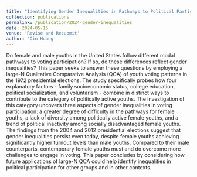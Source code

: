 ```yaml
---
title: "Identifying Gender Inequalities in Pathways to Political Participation: A Large-N QCA Framework"
collection: publications
permalink: /publication/2024-gender-inequalities
date: 2024-05-15
venue: 'Revise and Resubmit'
author: 'Qin Huang'
---
```


Do female and male youths in the United States follow different modal pathways to voting participation? If so, do these differences reflect gender inequalities? This paper seeks to answer these questions by employing a large-N Qualitative Comparative Analysis (QCA) of youth voting patterns in the 1972 presidential elections. The study specifically probes how four explanatory factors - family socioeconomic status, college education, political socialization, and voluntarism - combine in distinct ways to contribute to the category of politically active youths. The investigation of this category uncovers three aspects of gender inequalities in voting participation: a greater degree of difficulty in the pathways for female youths, a lack of diversity among politically active female youths, and a trend of political inactivity among socially disadvantaged female youths. The findings from the 2004 and 2012 presidential elections suggest that gender inequalities persist even today, despite female youths achieving significantly higher turnout levels than male youths. Compared to their male counterparts, contemporary female youths must and do overcome more challenges to engage in voting. This paper concludes by considering how future applications of large-N QCA could help identify inequalities in political participation for other groups and in other contexts.

